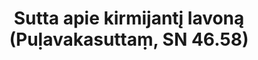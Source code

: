 ---
layout: page
title: 'Sutta apie kirmijantį lavoną (Puḷavakasuttaṃ, SN 46.58)'
category: susijusios suttos
index: Meditacija
sortIndex: 46058
tags: Meditacija
suttacentral: sn46.58
---